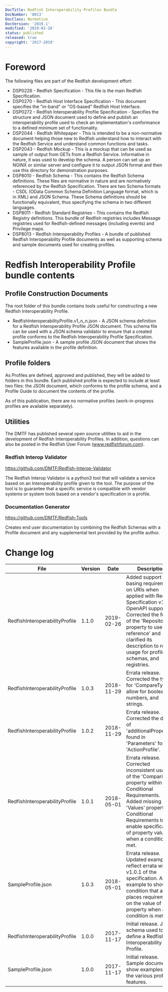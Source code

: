 ```yaml
---
DocTitle: Redfish Interoperability Profiles Bundle
DocNumber: '8013'
DocClass: Normative
DocVersion: '2019.1'
modified: '2019-02-26'
status: published
released: true
copyright: '2017-2019'
---
```


# Foreword

The following files are part of the Redfish development effort:

* DSP0226 - Redfish Specification - This file is the main Redfish Specification.
* DSP0270 - Redfish Host Interface Specification - This document specifies the "in-band" or "OS-based" Redfish Host Interface. 
* DSP0272 - Redfish Interoperability Profile Specification - Specifies the structure and JSON document used to define and publish an interoperability profile used to check an implementation's conformance to a defined minimum set of functionality.
* DSP2044 - Redfish Whitepaper - This is intended to be a non-normative document helping those new to Redfish understand how to interact with the Redfish Service and understand common functions and tasks.
* DSP2043 - Redfish Mockup - This is a mockup that can be used as sample of output from GETs from a Redfish Service.  Informative in nature, it was used to develop the schema.  A person can set up an NGINX or similar server and configure it to output JSON format and then use this directory for demonstration purposes.
* DSP8010 - Redfish Schema - This contains the Redfish Schema definitions.  These files are normative in nature and are normatively referenced by the Redfish Specification.  There are two Schema formats - CSDL (OData Common Schema Definition Language format, which is in XML) and JSON Schema.  These Schema definitions should be functionally equivalent, thus specifying the schema in two different languages.
* DSP8011 - Redfish Standard Registries - This contains the Redfish Registry definitions.  This bundle of Redfish registries includes Message registries used for Redfish-defined messages (including events) and Privilege maps.
* DSP8013 - Redfish Interoperability Profiles - A bundle of published Redfish Interoperability Profile documents as well as supporting schema and sample documents used for creating profiles.


# Redfish Interoperability Profile bundle contents

## Profile Construction Documents

The root folder of this bundle contains tools useful for constructing a new Redfish Interoperability Profile.  

* RedfishInteroperabilityProfile.v1_n_n.json - A JSON schema definition for a Redfish Interoperability Profile JSON document. This schema file can be used with a JSON schema validator to ensure that a created profile conforms to the Redfish Interoperability Profile Specification.
* SampleProfile.json - A sample profile JSON document that shows the features available in the profile definition.

## Profile folders

As Profiles are defined, approved and published, they will be added to folders in this bundle.  Each published profile is expected to include at least two files: the JSON document, which conforms to the profile schema, and a Profile Guide to document the contents of the profile.

As of this publication, there are no normative profiles (work-in-progress profiles are available separately).

## Utilities 

The DMTF has published several open source utilities to aid in the development of Redfish Interoperability Profiles. In addition, questions can also be posted in the Redfish User Forum (www.redfishforum.com).

### Redfish Interop Validator

https://github.com/DMTF/Redfish-Interop-Validator

The Redfish Interop Validator is a python3 tool that will validate a service based on an Interoperability profile given to the tool. The purpose of the tool is to guarantee that a specific service is compatible with vendor systems or system tools based on a vendor's specification in a profile.

### Documentation Generator

https://github.com/DMTF/Redfish-Tools

Creates end user documentation by combining the Redfish Schemas with a Profile document and any supplemental text provided by the profile author.


# Change log

| File                           | Version | Date       | Description |
| ---                            | ---     | ---        | ---         |
| RedfishInteroperabilityProfile | 1.1.0   | 2019-02-26 | Added support for basing requirements on URIs when applied with Redfish Specification v1.6 OpenAPI support.  Corrected the format of the 'Repository' property to use 'uri-reference' and clarified its description to reflect usage for profiles, schemas, and registries. |
| RedfishInteroperabilityProfile | 1.0.3   | 2018-11-29 | Errata release.  Corrected the type for 'CompareType' to allow for booleans, numbers, and strings. |
| RedfishInteroperabilityProfile | 1.0.2   | 2018-11-29 | Errata release.  Corrected the depth of 'additionalProperties' found in 'Parameters' for 'ActionProfile'. |
| RedfishInteroperabilityProfile | 1.0.1   | 2018-05-01 | Errata release.  Corrected inconsistent usage of the 'Comparison' property within Conditional Requirements.  Added missing 'Values' property to Conditional Requirements to enable specification of property values when a condition is met. |
| SampleProfile.json             | 1.0.3   | 2018-05-01 | Errata release.  Updated examples to reflect errata with v1.0.1 of the specification.  Added example to show a condition that also places requirements on the value of a property when a condition is met. |
| RedfishInteroperabilityProfile | 1.0.0   | 2017-11-17 | Initial release.  JSON schema used to define a Redfish Interoperability Profile. |
| SampleProfile.json             | 1.0.0   | 2017-11-17 | Initial release.  Sample document to show examples of the various profile features. |

